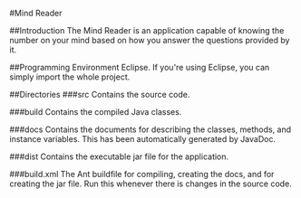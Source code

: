 #Mind Reader

##Introduction
The Mind Reader is an application capable of knowing the number on your mind based on how you answer the questions provided by it.

##Programming Environment
Eclipse. If you're using Eclipse, you can simply import the whole project.

##Directories
###src
Contains the source code.

###build
Contains the compiled Java classes.

###docs
Contains the documents for describing the classes, methods, and instance variables. This has been automatically generated by JavaDoc.

###dist
Contains the executable jar file for the application.

###build.xml
The Ant buildfile for compiling, creating the docs, and for creating the jar file. Run this whenever there is changes in the source code.